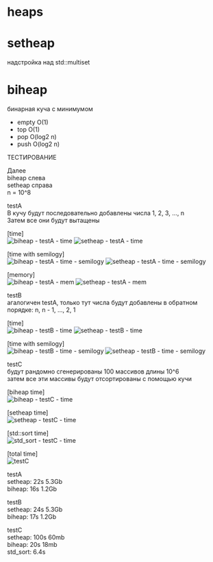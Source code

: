 # heaps

# setheap
надстройка над std::multiset

# biheap
бинарная куча с минимумом
* empty O(1)
* top  O(1)
* pop O(log2 n)
* push O(log2 n)

ТЕСТИРОВАНИЕ

Далее\
biheap слева\
setheap справа\
n = 10^8

testA\
В кучу будут последовательно добавлены числа 1, 2, 3, ..., n\
Затем все они будут вытащены

[time]\
![biheap - testA - time](https://user-images.githubusercontent.com/54230867/184658295-210b8c8f-4477-4e41-b9eb-839f30b8069e.png) ![setheap - testA - time](https://user-images.githubusercontent.com/54230867/184659085-1a10bc09-a166-4f5c-8406-cb4190392dfd.png)


[time with semilogy]\
![biheap - testA - time - semilogy](https://user-images.githubusercontent.com/54230867/184658468-f784c5ae-0af1-4086-8468-22c8233c6fbb.png) ![setheap - testA - time - semilogy](https://user-images.githubusercontent.com/54230867/184659151-e565046c-0772-40db-9cb1-1c1454e2de4f.png)


[memory]\
![biheap - testA - mem](https://user-images.githubusercontent.com/54230867/184658751-0ed9bfaa-2c59-43f6-a025-65f53fc318ca.png) ![setheap - testA - mem](https://user-images.githubusercontent.com/54230867/184658826-83e444ed-eeb1-4308-939c-abbec2dba746.png)


testB\
агалогичен testA, только тут числа будут добавлены в обратном порядке: n, n - 1, ..., 2, 1

[time]\
![biheap - testB - time](https://user-images.githubusercontent.com/54230867/184659613-d0b0687f-fb3c-49dc-8527-b9610d34efd8.png) ![setheap - testB - time](https://user-images.githubusercontent.com/54230867/184659640-99166cfe-52b0-4326-9610-9653f5f119c5.png)

[time with semilogy]\
![biheap - testB - time - semilogy](https://user-images.githubusercontent.com/54230867/184659812-0e2a1ea3-4230-405f-86ea-9513b6b7fc7f.png) ![setheap - testB - time - semilogy](https://user-images.githubusercontent.com/54230867/184659823-15b8cf9f-62e1-4aab-937f-5962dcfcc3d2.png)



testC\
будут рандомно сгенерированы 100 массивов длины 10^6\
затем все эти массивы будут отсортированы с помощью кучи

[biheap time]\
![biheap - testC - time](https://user-images.githubusercontent.com/54230867/184660097-f9df7a7f-abb7-4772-bf56-54b1783241d1.png)

[setheap time]\
![setheap - testC - time](https://user-images.githubusercontent.com/54230867/184659980-433632a6-5aca-40b3-aac1-1788418814fc.png)

[std::sort time]\
![std_sort - testC - time](https://user-images.githubusercontent.com/54230867/184660145-e43d22fc-e895-4c22-886e-baf2fa2874f8.png)

[total time]\
![testC](https://user-images.githubusercontent.com/54230867/184660173-30f4be35-f74e-48da-9d3d-4aa4c28ab474.png)

testA\
setheap:  22s 5.3Gb\
biheap:   16s 1.2Gb

testB\
setheap:  24s 5.3Gb\
biheap:   17s 1.2Gb

testC\
setheap:  100s 60mb\
biheap:   20s  18mb\
std_sort: 6.4s
